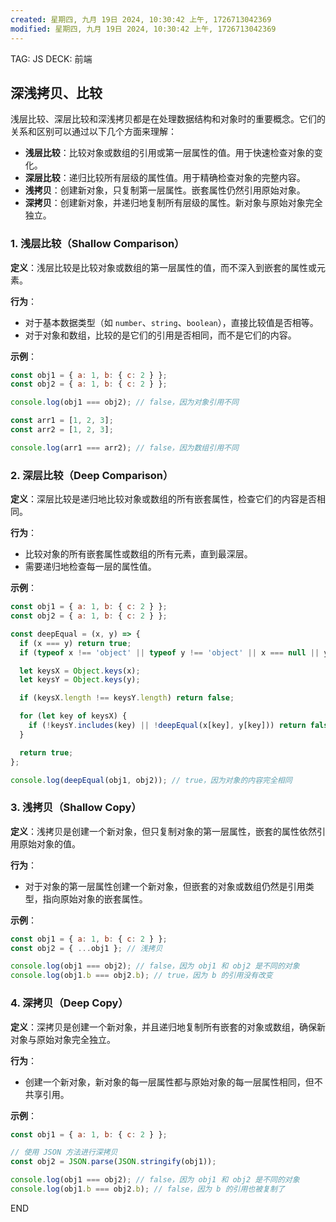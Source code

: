 ```yaml
---
created: 星期四, 九月 19日 2024, 10:30:42 上午, 1726713042369
modified: 星期四, 九月 19日 2024, 10:30:42 上午, 1726713042369
---
```


TAG: JS
DECK: 前端

## 深浅拷贝、比较

浅层比较、深层比较和深浅拷贝都是在处理数据结构和对象时的重要概念。它们的关系和区别可以通过以下几个方面来理解：
- **浅层比较**：比较对象或数组的引用或第一层属性的值。用于快速检查对象的变化。
- **深层比较**：递归比较所有层级的属性值。用于精确检查对象的完整内容。
- **浅拷贝**：创建新对象，只复制第一层属性。嵌套属性仍然引用原始对象。
- **深拷贝**：创建新对象，并递归地复制所有层级的属性。新对象与原始对象完全独立。

### 1. **浅层比较（Shallow Comparison）**
**定义**：浅层比较是比较对象或数组的第一层属性的值，而不深入到嵌套的属性或元素。

**行为**：
- 对于基本数据类型（如 `number`、`string`、`boolean`），直接比较值是否相等。
- 对于对象和数组，比较的是它们的引用是否相同，而不是它们的内容。

**示例**：
```javascript
const obj1 = { a: 1, b: { c: 2 } };
const obj2 = { a: 1, b: { c: 2 } };

console.log(obj1 === obj2); // false，因为对象引用不同

const arr1 = [1, 2, 3];
const arr2 = [1, 2, 3];

console.log(arr1 === arr2); // false，因为数组引用不同
```

### 2. **深层比较（Deep Comparison）**

**定义**：深层比较是递归地比较对象或数组的所有嵌套属性，检查它们的内容是否相同。

**行为**：
- 比较对象的所有嵌套属性或数组的所有元素，直到最深层。
- 需要递归地检查每一层的属性值。

**示例**：
```javascript
const obj1 = { a: 1, b: { c: 2 } };
const obj2 = { a: 1, b: { c: 2 } };

const deepEqual = (x, y) => {
  if (x === y) return true;
  if (typeof x !== 'object' || typeof y !== 'object' || x === null || y === null) return false;

  let keysX = Object.keys(x);
  let keysY = Object.keys(y);

  if (keysX.length !== keysY.length) return false;

  for (let key of keysX) {
    if (!keysY.includes(key) || !deepEqual(x[key], y[key])) return false;
  }

  return true;
};

console.log(deepEqual(obj1, obj2)); // true，因为对象的内容完全相同
```

### 3. **浅拷贝（Shallow Copy）**

**定义**：浅拷贝是创建一个新对象，但只复制对象的第一层属性，嵌套的属性依然引用原始对象的值。

**行为**：
- 对于对象的第一层属性创建一个新对象，但嵌套的对象或数组仍然是引用类型，指向原始对象的嵌套属性。

**示例**：
```javascript
const obj1 = { a: 1, b: { c: 2 } };
const obj2 = { ...obj1 }; // 浅拷贝

console.log(obj1 === obj2); // false，因为 obj1 和 obj2 是不同的对象
console.log(obj1.b === obj2.b); // true，因为 b 的引用没有改变
```

### 4. **深拷贝（Deep Copy）**

**定义**：深拷贝是创建一个新对象，并且递归地复制所有嵌套的对象或数组，确保新对象与原始对象完全独立。

**行为**：
- 创建一个新对象，新对象的每一层属性都与原始对象的每一层属性相同，但不共享引用。

**示例**：
```javascript
const obj1 = { a: 1, b: { c: 2 } };

// 使用 JSON 方法进行深拷贝
const obj2 = JSON.parse(JSON.stringify(obj1));

console.log(obj1 === obj2); // false，因为 obj1 和 obj2 是不同的对象
console.log(obj1.b === obj2.b); // false，因为 b 的引用也被复制了
```

END
<!--ID: 1726713820517-->
